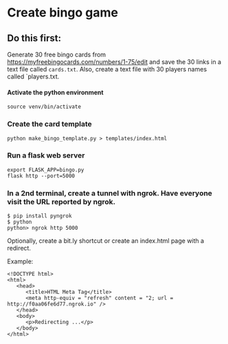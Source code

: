 # Create bingo game

## Do this first:

Generate 30 free bingo cards from https://myfreebingocards.com/numbers/1-75/edit and save the 30 links in 
a text file called `cards.txt`. Also, create a text file with 30 players names called `players.txt.

#### Activate the python environment

```
source venv/bin/activate
```

### Create the card template

```
python make_bingo_template.py > templates/index.html
```

### Run a flask web server

```
export FLASK_APP=bingo.py
flask http --port=5000
```

### In a 2nd terminal, create a tunnel with ngrok. Have everyone visit the URL reported by ngrok. 

```
$ pip install pyngrok
$ python
python> ngrok http 5000
```

Optionally, create a bit.ly shortcut or create an index.html page with a redirect.

Example:

```
<!DOCTYPE html>
<html>
   <head>
      <title>HTML Meta Tag</title>
      <meta http-equiv = "refresh" content = "2; url = http://f0aa06fe6d77.ngrok.io" />
   </head>
   <body>
      <p>Redirecting ...</p>
   </body>
</html>
```

